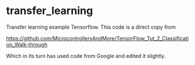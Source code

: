 # transfer_learning
Transfer learning example Tensorflow. This code is a direct copy from

https://github.com/MicrocontrollersAndMore/TensorFlow_Tut_2_Classification_Walk-through

Which in its turn has used code from Google and edited it slightly.
